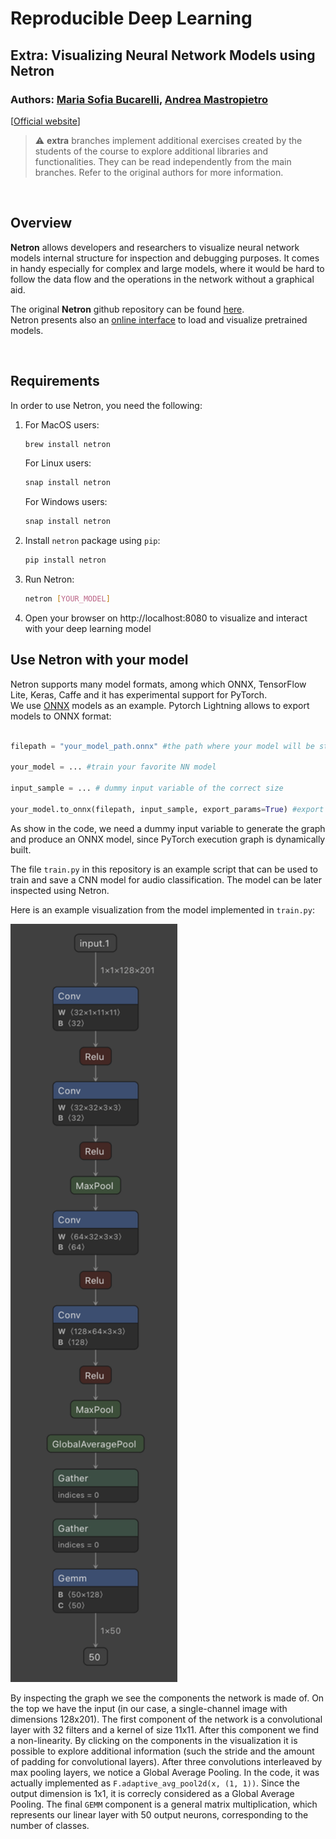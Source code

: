 # Reproducible Deep Learning
## Extra: Visualizing Neural Network Models using Netron
### Authors: [Maria Sofia Bucarelli](https://github.com/memis12), [Andrea Mastropietro](https://github.com/AndMastro)

[[Official website](https://www.sscardapane.it/teaching/reproducibledl/)]

> :warning: **extra** branches implement additional exercises created by the students of the course to explore additional libraries and functionalities. They can be read independently from the main branches. Refer to the original authors for more information.

&nbsp;

## Overview

**Netron** allows developers and researchers to visualize neural network models internal structure for inspection and debugging purposes. It comes in handy especially for complex and large models, where it would be hard to follow the data flow and the operations in the network without a graphical aid.

The original **Netron** github repository can be found [here](https://github.com/lutzroeder/netron).\
Netron presents also an [online interface](https://netron.app) to load and visualize pretrained models. 

&nbsp;

## Requirements
In order to use Netron, you need the following:

1. For MacOS users:
    ```bash 
    brew install netron
    ```
   For Linux users:
   ```bash 
   snap install netron
   ```
   For Windows users:
   ```bash 
   snap install netron
   ```
2. Install `netron` package using `pip`:
    ```bash
    pip install netron
    ```
3. Run Netron:
   ```bash
   netron [YOUR_MODEL]
   ``` 
4. Open your browser on http://localhost:8080 to visualize and interact with your deep learning model

## Use Netron with your model

Netron supports many model formats, among which ONNX, TensorFlow Lite, Keras, Caffe and it has experimental support for PyTorch.\
We use [ONNX](https://onnx.ai/index.html) models as an example. Pytorch Lightning allows to export models to ONNX format:

```python

filepath = "your_model_path.onnx" #the path where your model will be stored

your_model = ... #train your favorite NN model

input_sample = ... # dummy input variable of the correct size

your_model.to_onnx(filepath, input_sample, export_params=True) #export your model to ONNX format

```

As show in the code, we need a dummy input variable to generate the graph and produce an ONNX model, since PyTorch execution graph is dynamically built.

The file ```train.py``` in this repository is an example script that can be used to train and save a CNN model for audio classification. The model can be later inspected using Netron.

Here is an example visualization from the model implemented in ```train.py```:

<img src="images/audionet_graph.png" width="267" height="1213" />

By inspecting the graph we see the components the network is made of. On the top we have the input (in our case, a single-channel image with dimensions 128x201). The first component of the network is a convolutional layer with 32 filters and a kernel of size 11x11. After this component we find a non-linearity. By clicking on the components in the visualization it is possible to explore additional information (such the stride and the amount of padding for convolutional layers). After three convolutions interleaved by max pooling layers, we notice a Global Average Pooling. In the code, it was actually implemented as ```F.adaptive_avg_pool2d(x, (1, 1))```. Since the output dimension is 1x1, it is correcly considered as a Global Average Pooling. The final ```GEMM``` component is a general matrix multiplication, which represents our linear layer with 50 output neurons, corresponding to the number of classes.
